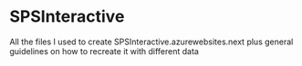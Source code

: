 # SPSInteractive
All the files I used to create SPSInteractive.azurewebsites.next plus general guidelines on how to recreate it with different data
